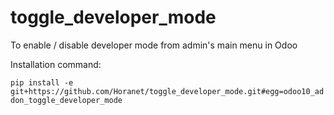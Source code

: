# toggle_developer_mode
To enable / disable developer mode from admin's main menu in Odoo

Installation command:

`pip install -e git+https://github.com/Horanet/toggle_developer_mode.git#egg=odoo10_addon_toggle_developer_mode`
